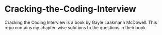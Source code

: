 # Cracking-the-Coding-Interview
Cracking the Coding Interview is a book by Gayle Laakmann McDowell. This repo contains my chapter-wise solutions to the questions in theb book
